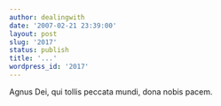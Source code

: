 ```yaml
---
author: dealingwith
date: '2007-02-21 23:39:00'
layout: post
slug: '2017'
status: publish
title: '...'
wordpress_id: '2017'
---
```


Agnus Dei, qui tollis peccata mundi, dona nobis pacem.

